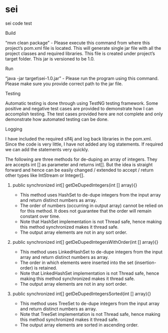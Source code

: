 # sei
sei code test

Build

“mvn clean package” - Please execute this command from where this project’s pom.xml file is located. This will generate single jar file with all the project classes and required libraries. This file is created under project’s target folder. This jar is versioned to be 1.0.


Run

“java -jar target\sei-1.0.jar” - Please run the program using this command. Please make sure you provide correct path to the jar file.


Testing

Automatic testing is done through using TestNG testing framework. Some positive and negative test cases are provided to demonstrate how I can accomplish testing. The test cases provided here are not complete and only demonstrate how automated testing can be done.


Logging

I have included the required slf4j and log back libraries in the pom.xml. Since the code is very little, I have not added any log statements. If required we can add the statements very quickly.

The following are three methods for de-duping an array of integers. They are accepts int [] as parameter and returns int[]. But the idea is straight forward and hence can be easily changed / extended to accept / return other types like IntStream or Integer[].

1)	public synchronized int[] getDeDupedIntegers(int [] array){}
    - This method uses HashSet to de-dupe integers from the input array and return distinct numbers as array.
    - The order of numbers (occurring in output array) cannot be relied on for this method. It does not guarantee that the order will         remain constant over time.
    - Note that HashSet implementation is not Thread safe, hence making this method synchronized makes it thread safe.
    - The output array elements are not in any sort order.

2)	public synchronized int[] getDeDupedIntegersWithOrder(int [] array){}
    - This method uses LinkedHashSet to de-dupe integers from the input array and return distinct numbers as array.
    - The order in which elements were inserted into the set (insertion-order) is retained.
    - Note that LinkedHashSet implementation is not Thread safe, hence making this method synchronized makes it thread safe.
    - The output array elements are not in any sort order.
	
3)	public synchronized int[] getDeDupedIntegersSorted(int [] array){}
    - This method uses TreeSet to de-dupe integers from the input array and return distinct numbers as array.
    - Note that TreeSet implementation is not Thread safe, hence making this method synchronized makes it thread safe.
    - The output array elements are sorted in ascending order.




